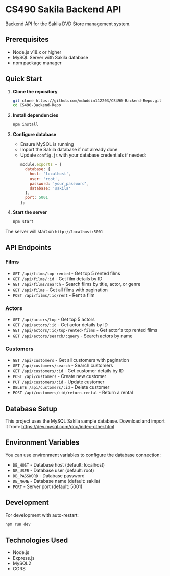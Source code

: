 # CS490 Sakila Backend API

Backend API for the Sakila DVD Store management system.

## Prerequisites

- Node.js v18.x or higher
- MySQL Server with Sakila database
- npm package manager

## Quick Start

1. **Clone the repository**
   ```bash
   git clone https://github.com/mduddin112203/CS490-Backend-Repo.git
   cd CS490-Backend-Repo
   ```

2. **Install dependencies**
   ```bash
   npm install
   ```

3. **Configure database**
   - Ensure MySQL is running
   - Import the Sakila database if not already done
   - Update `config.js` with your database credentials if needed:
     ```javascript
     module.exports = {
       database: {
         host: 'localhost',
         user: 'root',
         password: 'your_password',
         database: 'sakila'
       },
       port: 5001
     };
     ```

4. **Start the server**
   ```bash
   npm start
   ```

The server will start on `http://localhost:5001`

## API Endpoints

### Films
- `GET /api/films/top-rented` - Get top 5 rented films
- `GET /api/films/:id` - Get film details by ID
- `GET /api/films/search` - Search films by title, actor, or genre
- `GET /api/films` - Get all films with pagination
- `POST /api/films/:id/rent` - Rent a film

### Actors
- `GET /api/actors/top` - Get top 5 actors
- `GET /api/actors/:id` - Get actor details by ID
- `GET /api/actors/:id/top-rented-films` - Get actor's top rented films
- `GET /api/actors/search/:query` - Search actors by name

### Customers
- `GET /api/customers` - Get all customers with pagination
- `GET /api/customers/search` - Search customers
- `GET /api/customers/:id` - Get customer details by ID
- `POST /api/customers` - Create new customer
- `PUT /api/customers/:id` - Update customer
- `DELETE /api/customers/:id` - Delete customer
- `POST /api/customers/:id/return-rental` - Return a rental

## Database Setup

This project uses the MySQL Sakila sample database. Download and import it from:
https://dev.mysql.com/doc/index-other.html

## Environment Variables

You can use environment variables to configure the database connection:
- `DB_HOST` - Database host (default: localhost)
- `DB_USER` - Database user (default: root)
- `DB_PASSWORD` - Database password
- `DB_NAME` - Database name (default: sakila)
- `PORT` - Server port (default: 5001)

## Development

For development with auto-restart:
```bash
npm run dev
```

## Technologies Used

- Node.js
- Express.js
- MySQL2
- CORS